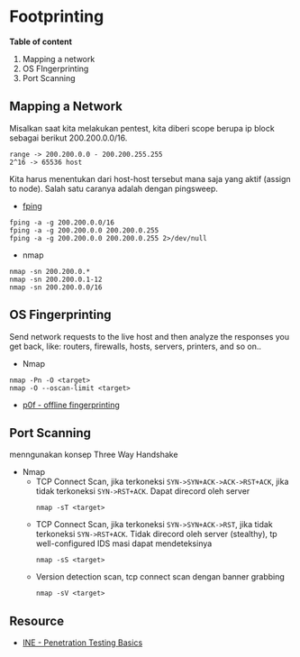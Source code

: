 # Footprinting

**Table of content**
1. Mapping a network
2. OS FIngerprinting
3. Port Scanning

## Mapping a Network
Misalkan saat kita melakukan pentest, kita diberi scope berupa ip block sebagai berikut 200.200.0.0/16. 
```
range -> 200.200.0.0 - 200.200.255.255
2^16 -> 65536 host
```
Kita harus menentukan dari host-host tersebut mana saja yang aktif (assign to node). Salah satu caranya adalah dengan pingsweep.
- [fping](https://github.com/schweikert/fping)</br>
```
fping -a -g 200.200.0.0/16
fping -a -g 200.200.0.0 200.200.0.255
fping -a -g 200.200.0.0 200.200.0.255 2>/dev/null
```
- nmap</br>
```
nmap -sn 200.200.0.*
nmap -sn 200.200.0.1-12
nmap -sn 200.200.0.0/16
```
## OS Fingerprinting
Send network requests to the live host and then analyze the responses you get back, like: routers, firewalls, hosts, servers, printers, and so on..
- Nmap</br>
```
nmap -Pn -O <target>
nmap -O --oscan-limit <target>
```
- [p0f - offline fingerprinting](https://lcamtuf.coredump.cx/p0f3/)

## Port Scanning
menngunakan konsep Three Way Handshake
- Nmap</br>
  - TCP Connect Scan, jika terkoneksi `SYN->SYN+ACK->ACK->RST+ACK`, jika tidak terkoneksi `SYN->RST+ACK`. Dapat direcord oleh server
    ```
    nmap -sT <target>
    ```
  - TCP Connect Scan, jika terkoneksi `SYN->SYN+ACK->RST`, jika tidak terkoneksi `SYN->RST+ACK`. Tidak direcord oleh server (stealthy), tp well-configured IDS masi dapat mendeteksinya
    ```
    nmap -sS <target>
    ```
  - Version detection scan, tcp connect scan dengan banner grabbing
    ```
    nmap -sV <target>
    ```

## Resource
- [INE - Penetration Testing Basics](https://my.ine.com/CyberSecurity/courses/6f986ca5/penetration-testing-basics)
